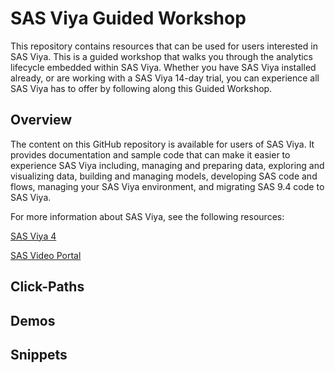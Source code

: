 # SAS Viya Guided Workshop
This repository contains resources that can be used for users interested in SAS Viya. This is a guided workshop that walks you through the analytics lifecycle embedded within SAS Viya. Whether you have SAS Viya installed already, or are working with a SAS Viya 14-day trial, you can experience all SAS Viya has to offer by following along this Guided Workshop.

## Overview
The content on this GitHub repository is available for users of SAS Viya. It provides documentation and sample code that can make it easier to experience SAS Viya including, managing and preparing data, exploring and visualizing data, building and managing models, developing SAS code and flows, managing your SAS Viya environment, and migrating SAS 9.4 code to SAS Viya.



For more information about SAS Viya, see the following resources:

[SAS Viya 4](https://www.sas.com/en_us/software/viya.html)

[SAS Video Portal](https://video.sas.com/)



## Click-Paths

## Demos

## Snippets

